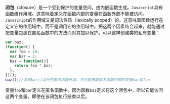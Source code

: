 __闭包__（closure）是一个受到保护的变量空间，由内嵌函数生成。`Javascript`具有函数级作用域。这意味着定义在函数内部的变量在函数外部不能被访问。`Javascript`的作用域又是词法性质（lexically scoped）的。这意味着函数运行在定义它的作用域中，而不是调用它的作用域中。把这两个因素结合起来，就能通过把变量包裹在匿名函数中的方法而对其加以保护。可以这样创建类的私有变量：

```javascript
var baz;
(function() {
  var foo = 10;
  var bar = 2;
  baz = function(){
    return foo * bar;
  };
})();
baz();//及时bar()运行在匿名函数外面，它也能获取匿名函数内部的变量bar和foo
```

变量`foo`和`bar`定义在匿名函数中。因为函数`baz`定义在这个闭包中，所以它能访问这两个变量，即使在该闭包执行结束以后。